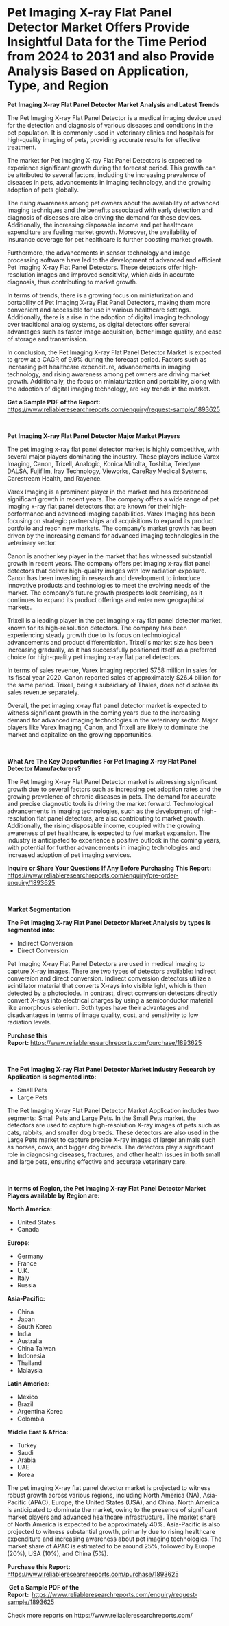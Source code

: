 <p><h1>Pet Imaging X-ray Flat Panel Detector Market Offers Provide Insightful Data for the Time Period from 2024 to 2031 and also Provide Analysis Based on Application, Type, and Region</h1></p><p><strong>Pet Imaging X-ray Flat Panel Detector Market Analysis and Latest Trends</strong></p>
<p><p>The Pet Imaging X-ray Flat Panel Detector is a medical imaging device used for the detection and diagnosis of various diseases and conditions in the pet population. It is commonly used in veterinary clinics and hospitals for high-quality imaging of pets, providing accurate results for effective treatment.</p><p>The market for Pet Imaging X-ray Flat Panel Detectors is expected to experience significant growth during the forecast period. This growth can be attributed to several factors, including the increasing prevalence of diseases in pets, advancements in imaging technology, and the growing adoption of pets globally.</p><p>The rising awareness among pet owners about the availability of advanced imaging techniques and the benefits associated with early detection and diagnosis of diseases are also driving the demand for these devices. Additionally, the increasing disposable income and pet healthcare expenditure are fueling market growth. Moreover, the availability of insurance coverage for pet healthcare is further boosting market growth.</p><p>Furthermore, the advancements in sensor technology and image processing software have led to the development of advanced and efficient Pet Imaging X-ray Flat Panel Detectors. These detectors offer high-resolution images and improved sensitivity, which aids in accurate diagnosis, thus contributing to market growth.</p><p>In terms of trends, there is a growing focus on miniaturization and portability of Pet Imaging X-ray Flat Panel Detectors, making them more convenient and accessible for use in various healthcare settings. Additionally, there is a rise in the adoption of digital imaging technology over traditional analog systems, as digital detectors offer several advantages such as faster image acquisition, better image quality, and ease of storage and transmission.</p><p>In conclusion, the Pet Imaging X-ray Flat Panel Detector Market is expected to grow at a CAGR of 9.9% during the forecast period. Factors such as increasing pet healthcare expenditure, advancements in imaging technology, and rising awareness among pet owners are driving market growth. Additionally, the focus on miniaturization and portability, along with the adoption of digital imaging technology, are key trends in the market.</p></p>
<p><strong>Get a Sample PDF of the Report:&nbsp;</strong> <a href="https://www.reliableresearchreports.com/enquiry/request-sample/1893625">https://www.reliableresearchreports.com/enquiry/request-sample/1893625</a></p>
<p>&nbsp;</p>
<p><strong>Pet Imaging X-ray Flat Panel Detector Major Market Players</strong></p>
<p><p>The pet imaging x-ray flat panel detector market is highly competitive, with several major players dominating the industry. These players include Varex Imaging, Canon, Trixell, Analogic, Konica Minolta, Toshiba, Teledyne DALSA, Fujifilm, Iray Technology, Vieworks, CareRay Medical Systems, Carestream Health, and Rayence.</p><p>Varex Imaging is a prominent player in the market and has experienced significant growth in recent years. The company offers a wide range of pet imaging x-ray flat panel detectors that are known for their high-performance and advanced imaging capabilities. Varex Imaging has been focusing on strategic partnerships and acquisitions to expand its product portfolio and reach new markets. The company's market growth has been driven by the increasing demand for advanced imaging technologies in the veterinary sector.</p><p>Canon is another key player in the market that has witnessed substantial growth in recent years. The company offers pet imaging x-ray flat panel detectors that deliver high-quality images with low radiation exposure. Canon has been investing in research and development to introduce innovative products and technologies to meet the evolving needs of the market. The company's future growth prospects look promising, as it continues to expand its product offerings and enter new geographical markets.</p><p>Trixell is a leading player in the pet imaging x-ray flat panel detector market, known for its high-resolution detectors. The company has been experiencing steady growth due to its focus on technological advancements and product differentiation. Trixell's market size has been increasing gradually, as it has successfully positioned itself as a preferred choice for high-quality pet imaging x-ray flat panel detectors.</p><p>In terms of sales revenue, Varex Imaging reported $758 million in sales for its fiscal year 2020. Canon reported sales of approximately $26.4 billion for the same period. Trixell, being a subsidiary of Thales, does not disclose its sales revenue separately.</p><p>Overall, the pet imaging x-ray flat panel detector market is expected to witness significant growth in the coming years due to the increasing demand for advanced imaging technologies in the veterinary sector. Major players like Varex Imaging, Canon, and Trixell are likely to dominate the market and capitalize on the growing opportunities.</p></p>
<p>&nbsp;</p>
<p><strong>What Are The Key Opportunities For Pet Imaging X-ray Flat Panel Detector Manufacturers?</strong></p>
<p><p>The Pet Imaging X-ray Flat Panel Detector market is witnessing significant growth due to several factors such as increasing pet adoption rates and the growing prevalence of chronic diseases in pets. The demand for accurate and precise diagnostic tools is driving the market forward. Technological advancements in imaging technologies, such as the development of high-resolution flat panel detectors, are also contributing to market growth. Additionally, the rising disposable income, coupled with the growing awareness of pet healthcare, is expected to fuel market expansion. The industry is anticipated to experience a positive outlook in the coming years, with potential for further advancements in imaging technologies and increased adoption of pet imaging services.</p></p>
<p><strong>Inquire or Share Your Questions If Any Before Purchasing This Report:</strong> <a href="https://www.reliableresearchreports.com/enquiry/pre-order-enquiry/1893625">https://www.reliableresearchreports.com/enquiry/pre-order-enquiry/1893625</a></p>
<p>&nbsp;</p>
<p><strong>Market Segmentation</strong></p>
<p><strong>The Pet Imaging X-ray Flat Panel Detector Market Analysis by types is segmented into:</strong></p>
<p><ul><li>Indirect Conversion</li><li>Direct Conversion</li></ul></p>
<p><p>Pet Imaging X-ray Flat Panel Detectors are used in medical imaging to capture X-ray images. There are two types of detectors available: indirect conversion and direct conversion. Indirect conversion detectors utilize a scintillator material that converts X-rays into visible light, which is then detected by a photodiode. In contrast, direct conversion detectors directly convert X-rays into electrical charges by using a semiconductor material like amorphous selenium. Both types have their advantages and disadvantages in terms of image quality, cost, and sensitivity to low radiation levels.</p></p>
<p><strong>Purchase this Report:&nbsp;</strong><a href="https://www.reliableresearchreports.com/purchase/1893625">https://www.reliableresearchreports.com/purchase/1893625</a></p>
<p>&nbsp;</p>
<p><strong>The Pet Imaging X-ray Flat Panel Detector Market Industry Research by Application is segmented into:</strong></p>
<p><ul><li>Small Pets</li><li>Large Pets</li></ul></p>
<p><p>The Pet Imaging X-ray Flat Panel Detector Market Application includes two segments: Small Pets and Large Pets. In the Small Pets market, the detectors are used to capture high-resolution X-ray images of pets such as cats, rabbits, and smaller dog breeds. These detectors are also used in the Large Pets market to capture precise X-ray images of larger animals such as horses, cows, and bigger dog breeds. The detectors play a significant role in diagnosing diseases, fractures, and other health issues in both small and large pets, ensuring effective and accurate veterinary care.</p></p>
<p>&nbsp;</p>
<p><strong>In terms of Region, the Pet Imaging X-ray Flat Panel Detector Market Players available by Region are:</strong></p>
<p>
    <p> <strong> North America: </strong>
        <ul>
            <li>United States</li>
            <li>Canada</li>
        </ul>
        </p> 
    <p> <strong> Europe: </strong>
        <ul>
            <li>Germany</li>
            <li>France</li>
            <li>U.K.</li>
            <li>Italy</li>
            <li>Russia</li>
        </ul>
        </p> 
    <p> <strong> Asia-Pacific: </strong>
        <ul>
            <li>China</li>
            <li>Japan</li>
            <li>South Korea</li>
            <li>India</li>
            <li>Australia</li>
            <li>China Taiwan</li>
            <li>Indonesia</li>
            <li>Thailand</li>
            <li>Malaysia</li>
        </ul>
        </p> 
    <p> <strong> Latin America: </strong>
        <ul>
            <li>Mexico</li>
            <li>Brazil</li>
            <li>Argentina Korea</li>
            <li>Colombia</li>
        </ul>
        </p> 
    <p> <strong> Middle East & Africa: </strong>
        <ul>
            <li>Turkey</li>
            <li>Saudi</li>
            <li>Arabia</li>
            <li>UAE</li>
            <li>Korea</li>
        </ul>
    </p>
    </p>
<p><p>The pet imaging X-ray flat panel detector market is projected to witness robust growth across various regions, including North America (NA), Asia-Pacific (APAC), Europe, the United States (USA), and China. North America is anticipated to dominate the market, owing to the presence of significant market players and advanced healthcare infrastructure. The market share of North America is expected to be approximately 40%. Asia-Pacific is also projected to witness substantial growth, primarily due to rising healthcare expenditure and increasing awareness about pet imaging technologies. The market share of APAC is estimated to be around 25%, followed by Europe (20%), USA (10%), and China (5%).</p></p>
<p><strong>Purchase this Report: </strong><a href="https://www.reliableresearchreports.com/purchase/1893625">https://www.reliableresearchreports.com/purchase/1893625</a></p>
<p>&nbsp;<strong>Get a Sample PDF of the Report:&nbsp;&nbsp;</strong><a href="https://www.reliableresearchreports.com/enquiry/request-sample/1893625">https://www.reliableresearchreports.com/enquiry/request-sample/1893625</a></p>
<p><strong></strong></p>
<p>Check more reports on https://www.reliableresearchreports.com/</p>